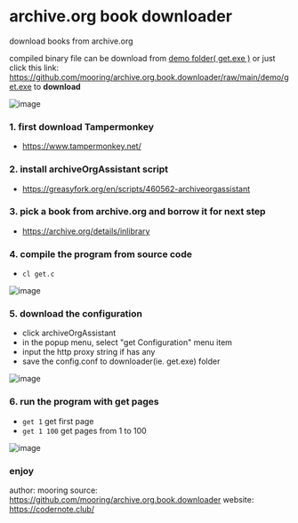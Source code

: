 # archive.org book downloader
download books from archive.org 

compiled binary file can be download from [demo folder( get.exe )](https://github.com/mooring/archive.org.book.downloader/blob/main/demo/get.exe) or just click this link: https://github.com/mooring/archive.org.book.downloader/raw/main/demo/get.exe to **download**

![image](https://user-images.githubusercontent.com/1917297/220877106-3b5f3d12-7fc4-456e-8a93-856ff578c196.png)


### 1. first download Tampermonkey 
- https://www.tampermonkey.net/

### 2. install archiveOrgAssistant script
- https://greasyfork.org/en/scripts/460562-archiveorgassistant

### 3. pick a book from archive.org and borrow it for next step
- https://archive.org/details/inlibrary


### 4. compile the program from source code
-  `cl get.c`

![image](https://user-images.githubusercontent.com/1917297/220851364-f340dfe9-4c42-42c5-bd71-10e3d4832c9f.png)


### 5. download the configuration
- click archiveOrgAssistant
- in the popup menu, select "get Configuration" menu item
- input the http proxy string if has any
- save the config.conf to downloader(ie. get.exe) folder

![image](https://user-images.githubusercontent.com/1917297/220851488-26c212a3-b869-41f8-8135-dc455618d78c.png)

### 6. run the program with get pages
- `get 1` get first page
- `get 1 100` get pages from 1 to 100

![image](https://user-images.githubusercontent.com/1917297/220851296-310e2c11-c2b3-4431-8a5d-1c1f67566e34.png)

### enjoy

author: mooring
source: https://github.com/mooring/archive.org.book.downloader
website: https://codernote.club/


